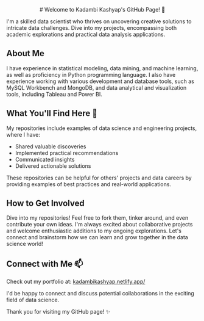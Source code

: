 <div align="center">
# Welcome to Kadambi Kashyap's GitHub Page! 👋
</div>

 I'm a skilled data scientist who thrives on uncovering creative solutions to intricate data challenges. Dive into my projects, encompassing both academic explorations and practical data analysis applications.
 
## About Me
I have experience in statistical modeling, data mining, and machine learning, as well as proficiency in Python programming language. I also have experience working with various development and database tools, such as MySQL Workbench and MongoDB, and data analytical and visualization tools, including Tableau and Power BI.

## What You'll Find Here 🔭
My repositories include examples of data science and engineering projects, where I have:
- Shared valuable discoveries
- Implemented practical recommendations
- Communicated insights
- Delivered actionable solutions

These repositories can be helpful for others' projects and data careers by providing examples of best practices and real-world applications.

## How to Get Involved
Dive into my repositories! Feel free to fork them, tinker around, and even contribute your own ideas. I'm always excited about collaborative projects and welcome enthusiastic additions to my ongoing explorations. Let's connect and brainstorm how we can learn and grow together in the data science world!

## Connect with Me 📫
Check out my portfolio at: [kadambikashyap.netlify.app/](https://kadambikashyap.netlify.app/)

I'd be happy to connect and discuss potential collaborations in the exciting field of data science.

Thank you for visiting my GitHub page! ✨

